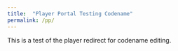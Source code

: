 ```yaml
---
title:  "Player Portal Testing Codename"
permalink: /pp/
---
```


This is a test of the player redirect for codename editing.


